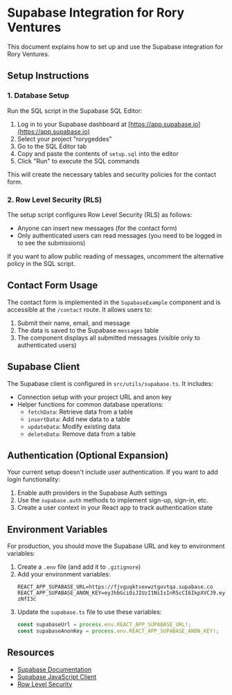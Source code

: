 # Supabase Integration for Rory Ventures

This document explains how to set up and use the Supabase integration for Rory Ventures.

## Setup Instructions

### 1. Database Setup

Run the SQL script in the Supabase SQL Editor:

1. Log in to your Supabase dashboard at [https://app.supabase.io](https://app.supabase.io)
2. Select your project "rorygeddes"
3. Go to the SQL Editor tab
4. Copy and paste the contents of `setup.sql` into the editor
5. Click "Run" to execute the SQL commands

This will create the necessary tables and security policies for the contact form.

### 2. Row Level Security (RLS)

The setup script configures Row Level Security (RLS) as follows:

- Anyone can insert new messages (for the contact form)
- Only authenticated users can read messages (you need to be logged in to see the submissions)

If you want to allow public reading of messages, uncomment the alternative policy in the SQL script.

## Contact Form Usage

The contact form is implemented in the `SupabaseExample` component and is accessible at the `/contact` route. It allows users to:

1. Submit their name, email, and message
2. The data is saved to the Supabase `messages` table
3. The component displays all submitted messages (visible only to authenticated users)

## Supabase Client

The Supabase client is configured in `src/utils/supabase.ts`. It includes:

- Connection setup with your project URL and anon key
- Helper functions for common database operations:
  - `fetchData`: Retrieve data from a table
  - `insertData`: Add new data to a table
  - `updateData`: Modify existing data
  - `deleteData`: Remove data from a table

## Authentication (Optional Expansion)

Your current setup doesn't include user authentication. If you want to add login functionality:

1. Enable auth providers in the Supabase Auth settings
2. Use the `supabase.auth` methods to implement sign-up, sign-in, etc.
3. Create a user context in your React app to track authentication state

## Environment Variables

For production, you should move the Supabase URL and key to environment variables:

1. Create a `.env` file (and add it to `.gitignore`)
2. Add your environment variables:
   ```
   REACT_APP_SUPABASE_URL=https://fjvguqktsexwztguvtqa.supabase.co
   REACT_APP_SUPABASE_ANON_KEY=eyJhbGciOiJIUzI1NiIsInR5cCI6IkpXVCJ9.eyJpc3MiOiJzdXBhYmFzZSIsInJlZiI6ImZqdmd1cWt0c2V4d3p0Z3V2dHFhIiwicm9sZSI6ImFub24iLCJpYXQiOjE3NDQwNjYwNDksImV4cCI6MjA1OTY0MjA0OX0.BU9Qqs1AAX3tig4CzHnnSn6hQKYsAa8mZzpb-zNfI3c
   ```
3. Update the `supabase.ts` file to use these variables:
   ```typescript
   const supabaseUrl = process.env.REACT_APP_SUPABASE_URL!;
   const supabaseAnonKey = process.env.REACT_APP_SUPABASE_ANON_KEY!;
   ```

## Resources

- [Supabase Documentation](https://supabase.io/docs)
- [Supabase JavaScript Client](https://supabase.io/docs/reference/javascript/introduction)
- [Row Level Security](https://supabase.io/docs/guides/auth/row-level-security) 